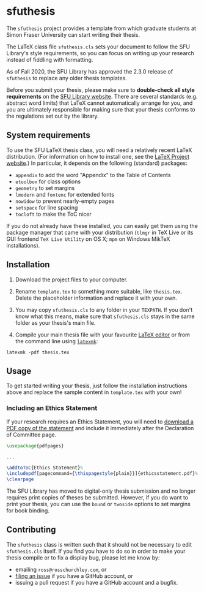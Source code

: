 # sfuthesis

The `sfuthesis` project provides a template from which graduate students at Simon Fraser University can start writing their thesis.

The LaTeX class file `sfuthesis.cls` sets your document to follow the SFU Library's style requirements, so you can focus on writing up your research instead of fiddling with formatting.

As of Fall 2020, the SFU Library has approved the 2.3.0 release of `sfuthesis` to replace any older thesis templates.

Before you submit your thesis, please make sure to **double-check all style requirements** on the [SFU Library website](http://www.lib.sfu.ca/help/publish/thesis).
There are several standards (e.g. abstract word limits) that LaTeX cannot automatically arrange for you, and you are ultimately responsible for making sure that your thesis conforms to the regulations set out by the library.



## System requirements

To use the SFU LaTeX thesis class, you will need a relatively recent LaTeX distribution. (For information on how to install one, see the [LaTeX Project website](http://latex-project.org/ftp.html).)
In particular, it depends on the following (standard) packages:

- `appendix` to add the word "Appendix" to the Table of Contents
- `etoolbox` for class options
- `geometry` to set margins
- `lmodern` and `fontenc` for extended fonts
- `nowidow` to prevent nearly-empty pages
- `setspace` for line spacing
- `tocloft` to make the ToC nicer

If you do not already have these installed, you can easily get them using the package manager that came with your distribution (`tlmgr` in TeX Live or its GUI frontend `TeX Live Utility` on OS X; `mpm` on Windows MikTeX installations).


## Installation

1. Download the project files to your computer.

2. Rename `template.tex` to something more suitable, like `thesis.tex`. Delete the placeholder information and replace it with your own.

3. You may copy `sfuthesis.cls` to any folder in your `TEXPATH`. If you don't know what this means, make sure that `sfuthesis.cls` stays in the same folder as your thesis's main file.

4. Compile your main thesis file with your favourite [LaTeX editor][editors] or from the command line using [`latexmk`][latexmk]:

```
latexmk -pdf thesis.tex
```


## Usage

To get started writing your thesis, just follow the installation instructions above and replace the sample content in `template.tex` with your own!


### Including an Ethics Statement

If your research requires an Ethics Statement, you will need to [download a PDF copy of the statement][ethics] and include it immediately after the Declaration of Committee page.

```latex
\usepackage{pdfpages}

...

\addtoToC{Ethics Statement}%
\includepdf[pagecommand={\thispagestyle{plain}}]{ethicsstatement.pdf}%
\clearpage
```

The SFU Library has moved to digital-only thesis submission and no longer requires print copies of theses be submitted. However, if you do want to print your thesis, you can use the `bound` or `twoside` options to set margins for book binding.



## Contributing

The `sfuthesis` class is written such that it should not be necessary to edit `sfuthesis.cls` itself.
If you find you have to do so in order to make your thesis compile or to fix a display bug, please let me know by:

- emailing `ross@rosschurchley.com`, or
- [filing an issue][newissue] if you have a GitHub account, or
- issuing a pull request if you have a GitHub account and a bugfix.

[download]: https://github.com/rchurchley/thesis-template/archive/master.zip
[editors]: http://en.wikipedia.org/wiki/Comparison_of_TeX_editors
[newissue]: https://github.com/rchurchley/sfuthesis/issues/new
[latexmk]: http://ctan.math.ca/tex-archive/support/latexmk/latexmk.pdf
[ethics]: http://www.lib.sfu.ca/help/publish/thesis/regulations#ethics-statement
